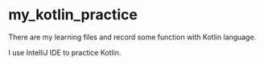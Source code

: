 # my_kotlin_practice
There are my learning files  and record some function with Kotlin language.


I use IntelliJ IDE to practice Kotlin.
